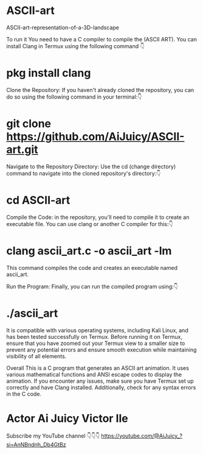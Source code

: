 # ASCII-art
ASCII-art-representation-of-a-3D-landscape

To run it 
You need to have a C compiler to compile the (ASCII ART).
You can install Clang in Termux using the following command 👇

# pkg install clang

Clone the Repository:
If you haven't already cloned the repository, you can do so using the following command in your terminal:👇

# git clone https://github.com/AiJuicy/ASCII-art.git

Navigate to the Repository Directory:
Use the cd (change directory) command to navigate into the cloned repository's directory:👇

# cd ASCII-art

Compile the Code:
in the repository, you'll need to compile it to create an executable file. You can use clang or another C compiler for this:👇

# clang ascii_art.c -o ascii_art -lm

This command compiles the code and creates an executable named ascii_art.

Run the Program:
Finally, you can run the compiled program using:👇

# ./ascii_art

It is compatible with various operating systems, including Kali Linux, and has been tested successfully on Termux. Before running it on Termux, ensure that you have zoomed out your Termux view to a smaller size to prevent any potential errors and ensure smooth execution while maintaining visibility of all elements.

Overall This is a C program that generates an ASCII art animation. It uses various mathematical functions and ANSI escape codes to display the animation. If you encounter any issues, make sure you have Termux set up correctly and have Clang installed. Additionally, check for any syntax errors in the C code.

# Actor Ai Juicy Victor Ile 
Subscribe my YouTube channel 
  👇👇👇
https://youtube.com/@AiJuicy_?si=AnNBndnh_Db4GtBz
